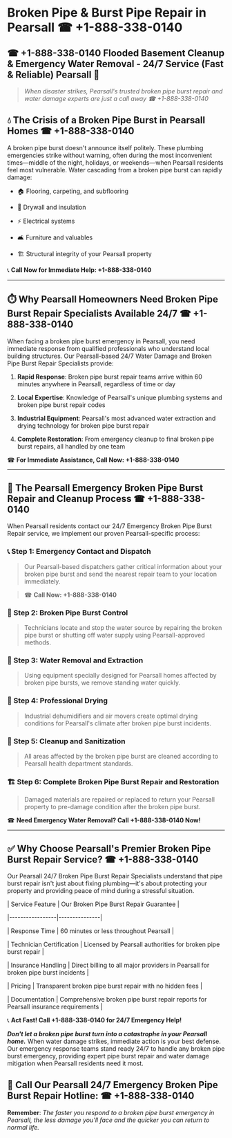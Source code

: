 # Broken Pipe & Burst Pipe Repair in Pearsall ☎ +1-888-338-0140  
## ☎ +1-888-338-0140 Flooded Basement Cleanup & Emergency Water Removal - 24/7 Service (Fast & Reliable) Pearsall 🚨  

> *When disaster strikes, Pearsall's trusted broken pipe burst repair and water damage experts are just a call away ☎ +1-888-338-0140*  

## 💧 The Crisis of a Broken Pipe Burst in Pearsall Homes ☎ +1-888-338-0140  

A broken pipe burst doesn't announce itself politely. These plumbing emergencies strike without warning, often during the most inconvenient times—middle of the night, holidays, or weekends—when Pearsall residents feel most vulnerable. Water cascading from a broken pipe burst can rapidly damage:  

* 🏠 Flooring, carpeting, and subflooring  
* 🧱 Drywall and insulation  
* ⚡ Electrical systems  
* 🛋️ Furniture and valuables  
* 🏗️ Structural integrity of your Pearsall property  

📞 **Call Now for Immediate Help: +1-888-338-0140**  

---  

## ⏱️ Why Pearsall Homeowners Need Broken Pipe Burst Repair Specialists Available 24/7 ☎ +1-888-338-0140  

When facing a broken pipe burst emergency in Pearsall, you need immediate response from qualified professionals who understand local building structures. Our Pearsall-based 24/7 Water Damage and Broken Pipe Burst Repair Specialists provide:  

1. **Rapid Response**: Broken pipe burst repair teams arrive within 60 minutes anywhere in Pearsall, regardless of time or day  
2. **Local Expertise**: Knowledge of Pearsall's unique plumbing systems and broken pipe burst repair codes  
3. **Industrial Equipment**: Pearsall's most advanced water extraction and drying technology for broken pipe burst repair  
4. **Complete Restoration**: From emergency cleanup to final broken pipe burst repairs, all handled by one team  

☎ **For Immediate Assistance, Call Now: +1-888-338-0140**  

---  

## 🔧 The Pearsall Emergency Broken Pipe Burst Repair and Cleanup Process ☎ +1-888-338-0140  

When Pearsall residents contact our 24/7 Emergency Broken Pipe Burst Repair service, we implement our proven Pearsall-specific process:  

### 📞 Step 1: Emergency Contact and Dispatch  
> Our Pearsall-based dispatchers gather critical information about your broken pipe burst and send the nearest repair team to your location immediately.  
> ☎ **Call Now: +1-888-338-0140**  

### 🚿 Step 2: Broken Pipe Burst Control  
> Technicians locate and stop the water source by repairing the broken pipe burst or shutting off water supply using Pearsall-approved methods.  

### 🌊 Step 3: Water Removal and Extraction  
> Using equipment specially designed for Pearsall homes affected by broken pipe bursts, we remove standing water quickly.  

### 💨 Step 4: Professional Drying  
> Industrial dehumidifiers and air movers create optimal drying conditions for Pearsall's climate after broken pipe burst incidents.  

### 🧼 Step 5: Cleanup and Sanitization  
> All areas affected by the broken pipe burst are cleaned according to Pearsall health department standards.  

### 🏗️ Step 6: Complete Broken Pipe Burst Repair and Restoration  
> Damaged materials are repaired or replaced to return your Pearsall property to pre-damage condition after the broken pipe burst.  

☎ **Need Emergency Water Removal? Call +1-888-338-0140 Now!**  

---  

## ✅ Why Choose Pearsall's Premier Broken Pipe Burst Repair Service? ☎ +1-888-338-0140  

Our Pearsall 24/7 Broken Pipe Burst Repair Specialists understand that pipe burst repair isn't just about fixing plumbing—it's about protecting your property and providing peace of mind during a stressful situation.  

| Service Feature | Our Broken Pipe Burst Repair Guarantee |  
|-----------------|---------------|  
| Response Time | 60 minutes or less throughout Pearsall |  
| Technician Certification | Licensed by Pearsall authorities for broken pipe burst repair |  
| Insurance Handling | Direct billing to all major providers in Pearsall for broken pipe burst incidents |  
| Pricing | Transparent broken pipe burst repair with no hidden fees |  
| Documentation | Comprehensive broken pipe burst repair reports for Pearsall insurance requirements |  

📞 **Act Fast! Call +1-888-338-0140 for 24/7 Emergency Help!**  

***Don't let a broken pipe burst turn into a catastrophe in your Pearsall home.*** When water damage strikes, immediate action is your best defense. Our emergency response teams stand ready 24/7 to handle any broken pipe burst emergency, providing expert pipe burst repair and water damage mitigation when Pearsall residents need it most.  

## 📱 Call Our Pearsall 24/7 Emergency Broken Pipe Burst Repair Hotline: ☎ +1-888-338-0140  

**Remember**: *The faster you respond to a broken pipe burst emergency in Pearsall, the less damage you'll face and the quicker you can return to normal life.*